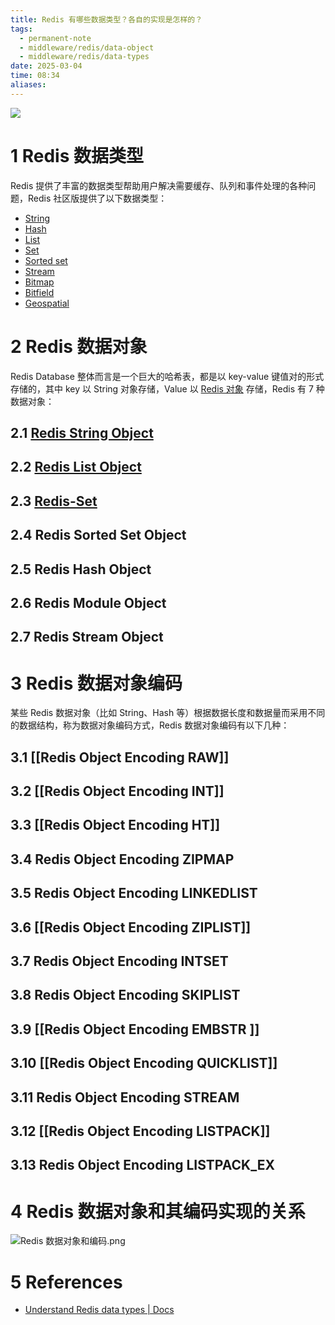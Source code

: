 ```yaml
---
title: Redis 有哪些数据类型？各自的实现是怎样的？
tags:
  - permanent-note
  - middleware/redis/data-object
  - middleware/redis/data-types
date: 2025-03-04
time: 08:34
aliases:
---
```

![](https://img.shields.io/badge/version-7.0-blue)

# 1 Redis 数据类型

Redis 提供了丰富的数据类型帮助用户解决需要缓存、队列和事件处理的各种问题，Redis 社区版提供了以下数据类型：
- [String](https://redis.io/docs/latest/develop/data-types/#strings)
- [Hash](https://redis.io/docs/latest/develop/data-types/#hashes)
- [List](https://redis.io/docs/latest/develop/data-types/#lists)
- [Set](https://redis.io/docs/latest/develop/data-types/#sets)
- [Sorted set](https://redis.io/docs/latest/develop/data-types/#sorted-sets)
- [Stream](https://redis.io/docs/latest/develop/data-types/#streams)
- [Bitmap](https://redis.io/docs/latest/develop/data-types/#bitmaps)
- [Bitfield](https://redis.io/docs/latest/develop/data-types/#bitfields)
- [Geospatial](https://redis.io/docs/latest/develop/data-types/#geospatial-indexes)

# 2 Redis 数据对象

Redis Database 整体而言是一个巨大的哈希表，都是以 key-value 键值对的形式存储的，其中 key 以 String 对象存储，Value 以 [Redis 对象](Redis%20对象.md) 存储，Redis 有 7 种数据对象：

## 2.1 [Redis String Object](Redis%20数据对象之%20String.md)

## 2.2 [Redis List Object](Redis%20数据对象之%20List.md)

## 2.3 [Redis-Set](Redis-Set.md)

## 2.4 Redis Sorted Set Object

## 2.5 Redis Hash Object

## 2.6 Redis Module Object

## 2.7 Redis Stream Object

# 3 Redis 数据对象编码

某些 Redis 数据对象（比如 String、Hash 等）根据数据长度和数据量而采用不同的数据结构，称为数据对象编码方式，Redis 数据对象编码有以下几种：

## 3.1 [[Redis Object Encoding RAW]]  
  
## 3.2 [[Redis Object Encoding INT]]  
  
## 3.3 [[Redis Object Encoding HT]]  
  
## 3.4 Redis Object Encoding ZIPMAP  
  
## 3.5 Redis Object Encoding LINKEDLIST  
  
## 3.6 [[Redis Object Encoding ZIPLIST]]  
  
## 3.7 Redis Object Encoding INTSET  
  
## 3.8 Redis Object Encoding SKIPLIST  
  
## 3.9 [[Redis Object Encoding EMBSTR ]] 
  
## 3.10 [[Redis Object Encoding QUICKLIST]]  
  
## 3.11 Redis Object Encoding STREAM  
  
## 3.12 [[Redis Object Encoding LISTPACK]]  
  
## 3.13 Redis Object Encoding LISTPACK_EX

# 4 Redis 数据对象和其编码实现的关系
![Redis 数据对象和编码.png](https://images.hnzhrh.com/note/Redis%20%E6%95%B0%E6%8D%AE%E5%AF%B9%E8%B1%A1%E5%92%8C%E7%BC%96%E7%A0%81.png)
# 5 References
* [Understand Redis data types \| Docs](https://redis.io/docs/latest/develop/data-types/)

